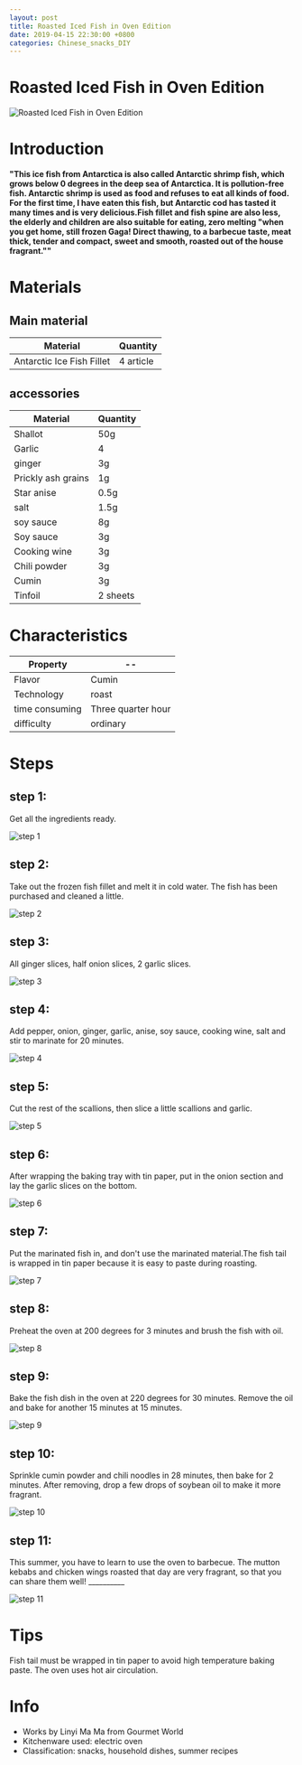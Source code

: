 ```yaml
---
layout: post
title: Roasted Iced Fish in Oven Edition
date: 2019-04-15 22:30:00 +0800
categories: Chinese_snacks_DIY
---
```


# Roasted Iced Fish in Oven Edition

![Roasted Iced Fish in Oven Edition]({{site.baseurl}}/img/399607/399607.jpg)

# Introduction

**"This ice fish from Antarctica is also called Antarctic shrimp fish, which grows below 0 degrees in the deep sea of Antarctica. It is pollution-free fish. Antarctic shrimp is used as food and refuses to eat all kinds of food. For the first time, I have eaten this fish, but Antarctic cod has tasted it many times and is very delicious.Fish fillet and fish spine are also less, the elderly and children are also suitable for eating, zero melting "when you get home, still frozen Gaga! Direct thawing, to a barbecue taste, meat thick, tender and compact, sweet and smooth, roasted out of the house fragrant.""**

# Materials


## Main material

Material|Quantity
--|--
Antarctic Ice Fish Fillet|4 article

## accessories

Material|Quantity
--|--
Shallot|50g
Garlic|4
ginger|3g
Prickly ash grains|1g
Star anise|0.5g
salt|1.5g
soy sauce|8g
Soy sauce|3g
Cooking wine|3g
Chili powder|3g
Cumin|3g
Tinfoil|2 sheets

# Characteristics

Property|--
--|--
Flavor|Cumin
Technology|roast
time consuming|Three quarter hour
difficulty|ordinary

# Steps

## step 1:

Get all the ingredients ready.

![step 1]({{site.baseurl}}/img/399607/1.jpg)

## step 2:

Take out the frozen fish fillet and melt it in cold water. The fish has been purchased and cleaned a little.

![step 2]({{site.baseurl}}/img/399607/2.jpg)

## step 3:

All ginger slices, half onion slices, 2 garlic slices.

![step 3]({{site.baseurl}}/img/399607/3.jpg)

## step 4:

Add pepper, onion, ginger, garlic, anise, soy sauce, cooking wine, salt and stir to marinate for 20 minutes.

![step 4]({{site.baseurl}}/img/399607/4.jpg)

## step 5:

Cut the rest of the scallions, then slice a little scallions and garlic.

![step 5]({{site.baseurl}}/img/399607/5.jpg)

## step 6:

After wrapping the baking tray with tin paper, put in the onion section and lay the garlic slices on the bottom.

![step 6]({{site.baseurl}}/img/399607/6.jpg)

## step 7:

Put the marinated fish in, and don't use the marinated material.The fish tail is wrapped in tin paper because it is easy to paste during roasting.

![step 7]({{site.baseurl}}/img/399607/7.jpg)

## step 8:

Preheat the oven at 200 degrees for 3 minutes and brush the fish with oil.

![step 8]({{site.baseurl}}/img/399607/8.jpg)

## step 9:

Bake the fish dish in the oven at 220 degrees for 30 minutes. Remove the oil and bake for another 15 minutes at 15 minutes.

![step 9]({{site.baseurl}}/img/399607/9.jpg)

## step 10:

Sprinkle cumin powder and chili noodles in 28 minutes, then bake for 2 minutes. After removing, drop a few drops of soybean oil to make it more fragrant.

![step 10]({{site.baseurl}}/img/399607/10.jpg)

## step 11:

This summer, you have to learn to use the oven to barbecue. The mutton kebabs and chicken wings roasted that day are very fragrant, so that you can share them well! __________

![step 11]({{site.baseurl}}/img/399607/11.jpg)

# Tips

Fish tail must be wrapped in tin paper to avoid high temperature baking paste. The oven uses hot air circulation.

# Info

- Works by Linyi Ma Ma from Gourmet World
- Kitchenware used: electric oven
- Classification: snacks, household dishes, summer recipes